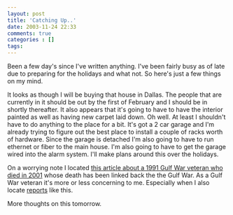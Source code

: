 ```yaml
---
layout: post
title: 'Catching Up..'
date: 2003-11-24 22:33
comments: true
categories : []
tags:
---
```

Been a few day's since I've written anything. I've been fairly busy as of late due to preparing for the holidays and what not. So here's just a few things on my mind.

It looks as though I will be buying that house in Dallas. The people that are currently in it should be out by the first of February and I should be in shortly thereafter. It also appears that it's going to have to have the interior painted as well as having new carpet laid down. Oh well. At least I shouldn't have to do anything to the place for a bit. It's got a 2 car garage and I'm already trying to figure out the best place to install a couple of racks worth of hardware. Since the garage is detached I'm also going to have to run ethernet or fiber to the main house. I'm also going to have to get the garage wired into the alarm system. I'll make plans around this over the holidays.

On a worrying note I located <a href="http://news.bbc.co.uk/1/hi/health/3234908.stm">this article about a 1991 Gulf War veteran who died in 2001</a> whose death has been linked back the the Gulf War. As a Gulf War veteran it's more or less concerning to me. Especially when I also locate <a href="http://www.gulflink.osd.mil/library/randrep/pb_paper/">reports</a> like this.

More thoughts on this tomorrow.

